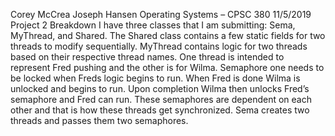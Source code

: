 Corey McCrea
Joseph Hansen
Operating Systems – CPSC 380
11/5/2019
Project 2 Breakdown
	I have three classes that I am submitting: Sema, MyThread, and Shared. The Shared class contains a few static fields for two threads to modify sequentially. MyThread contains logic for two threads based on their respective thread names. One thread is intended to represent Fred pushing and the other is for Wilma. Semaphore one needs to be locked when Freds logic begins to run. When Fred is done Wilma is unlocked and begins to run. Upon completion Wilma then unlocks Fred’s semaphore and Fred can run. These semaphores are dependent on each other and that is how these threads get synchronized. Sema creates two threads and passes them two semaphores.
